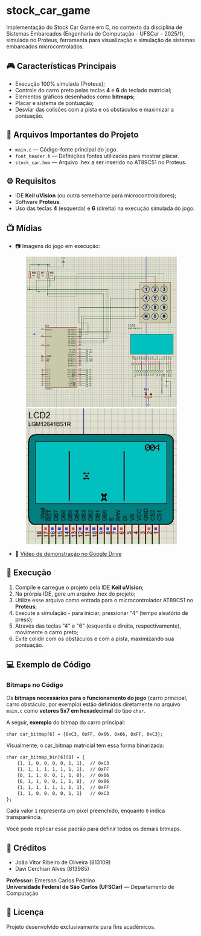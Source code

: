 # stock_car_game
Implementação do Stock Car Game em C, no contexto da disciplina de Sistemas Embarcados (Engenharia de Computação - UFSCar - 2025/1), simulada no Proteus, ferramenta para visualização e simulação de sistemas embarcados microcontrolados.

## :video_game: Características Principais

- Execução 100% simulada (Proteus);
- Controle do carro preto pelas teclas **4** e **6** do teclado matricial;
- Elementos gráficos desenhados como **bitmaps**;
- Placar e sistema de pontuação;
- Desviar das colisões com a pista e os obstáculos e maximizar a pontuação.
## :floppy_disk: Arquivos Importantes do Projeto

- `main.c` — Código-fonte principal do jogo.
- `font_header.h` — Definições fontes utilizadas para mostrar placar.
- `stock_car.hex` — Arquivo .hex a ser inserido no AT89C51 no Proteus.

## :gear: Requisitos

- IDE **Keil uVision** (ou outra semelhante para microcontroladores);
- Software **Proteus**.
- Uso das teclas **4** (esquerda) e **6** (direita) na execução simulada do jogo.

## :tv: Mídias

- 📷 Imagens do jogo em execução:

<p align="center">
  <img src="images/proteus_esquematico.png" alt="Esquemático no Proteus" width="400"/>
  <img src="images/execucao_jogo.jpeg" alt="Execução do jogo" width="400"/>
</p>

- 🎥 [Vídeo de demonstração no Google Drive](https://drive.google.com/file/d/1NkgYkkuGQF219L9WAwvwzaGD4ysoCQrC/view)

## :rocket: Execução

1. Compile e carregue o projeto pela IDE **Keil uVision**;
2. Na prórpia IDE, gere um arquivo .hex do projeto;
3. Utilize esse arquivo como entrada para o microcontrolador AT89C51 no **Proteus**;
4. Execute a simulação - para iniciar, pressionar "4" (tempo aleatório de press);
5. Através das teclas "4" e "6" (esquerda e direita, respectivamente), movimente o carro preto;
6. Evite colidir com os obstáculos e com a pista, maximizando sua pontuação.

## :computer: Exemplo de Código

### Bitmaps no Código

Os **bitmaps necessários para o funcionamento do jogo** (carro principal, carro obstáculo, por exemplo) estão definidos diretamente no arquivo `main.c` como **vetores 5x7 em hexadecimal** do tipo `char`.

A seguir, **exemplo** do bitmap do carro principal:

```
char car_bitmap[6] = {0xC3, 0xFF, 0x66, 0x66, 0xFF, 0xC3};
```

Visualmente, o car_bitmap matricial tem essa forma binarizada:

```
char car_bitmap_bin[6][8] = {
    {1, 1, 0, 0, 0, 0, 1, 1},  // 0xC3
    {1, 1, 1, 1, 1, 1, 1, 1},  // 0xFF
    {0, 1, 1, 0, 0, 1, 1, 0},  // 0x66
    {0, 1, 1, 0, 0, 1, 1, 0},  // 0x66
    {1, 1, 1, 1, 1, 1, 1, 1},  // 0xFF
    {1, 1, 0, 0, 0, 0, 1, 1}   // 0xC3
};
```

Cada valor `1` representa um pixel preenchido, enquanto `0` indica transparência.

Você pode replicar esse padrão para definir todos os demais bitmaps.

## :busts_in_silhouette: Créditos

- João Vitor Ribeiro de Oliveira (813109)
- Davi Cerchiari Alves (813985)

**Professor:** Emerson Carlos Pedrino  
**Universidade Federal de São Carlos (UFSCar)** — Departamento de Computação

## :page_facing_up: Licença

Projeto desenvolvido exclusivamente para fins acadêmicos.
